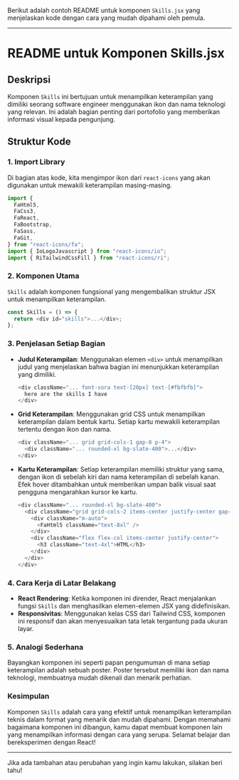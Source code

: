 Berikut adalah contoh README untuk komponen `Skills.jsx` yang menjelaskan kode dengan cara yang mudah dipahami oleh pemula.

---

# README untuk Komponen Skills.jsx

## Deskripsi

Komponen `Skills` ini bertujuan untuk menampilkan keterampilan yang dimiliki seorang software engineer menggunakan ikon dan nama teknologi yang relevan. Ini adalah bagian penting dari portofolio yang memberikan informasi visual kepada pengunjung.

## Struktur Kode

### 1. Import Library

Di bagian atas kode, kita mengimpor ikon dari `react-icons` yang akan digunakan untuk mewakili keterampilan masing-masing.

```javascript
import {
  FaHtml5,
  FaCss3,
  FaReact,
  FaBootstrap,
  FaSass,
  FaGit,
} from "react-icons/fa";
import { IoLogoJavascript } from "react-icons/io";
import { RiTailwindCssFill } from "react-icons/ri";
```

### 2. Komponen Utama

`Skills` adalah komponen fungsional yang mengembalikan struktur JSX untuk menampilkan keterampilan.

```javascript
const Skills = () => {
  return <div id="skills">...</div>;
};
```

### 3. Penjelasan Setiap Bagian

- **Judul Keterampilan**: Menggunakan elemen `<div>` untuk menampilkan judul yang menjelaskan bahwa bagian ini menunjukkan keterampilan yang dimiliki.

  ```javascript
  <div className="... font-sora text-[20px] text-[#fbfbfb]">
    here are the skills I have
  </div>
  ```

- **Grid Keterampilan**: Menggunakan grid CSS untuk menampilkan keterampilan dalam bentuk kartu. Setiap kartu mewakili keterampilan tertentu dengan ikon dan nama.

  ```javascript
  <div className="... grid grid-cols-1 gap-8 p-4">
    <div className="... rounded-xl bg-slate-400">...</div>
  </div>
  ```

- **Kartu Keterampilan**: Setiap keterampilan memiliki struktur yang sama, dengan ikon di sebelah kiri dan nama keterampilan di sebelah kanan. Efek hover ditambahkan untuk memberikan umpan balik visual saat pengguna mengarahkan kursor ke kartu.

  ```javascript
  <div className="... rounded-xl bg-slate-400">
    <div className="grid grid-cols-2 items-center justify-center gap-4">
      <div className="m-auto">
        <FaHtml5 className="text-8xl" />
      </div>
      <div className="flex flex-col items-center justify-center">
        <h3 className="text-4xl">HTML</h3>
      </div>
    </div>
  </div>
  ```

### 4. Cara Kerja di Latar Belakang

- **React Rendering**: Ketika komponen ini dirender, React menjalankan fungsi `Skills` dan menghasilkan elemen-elemen JSX yang didefinisikan.
- **Responsivitas**: Menggunakan kelas CSS dari Tailwind CSS, komponen ini responsif dan akan menyesuaikan tata letak tergantung pada ukuran layar.

### 5. Analogi Sederhana

Bayangkan komponen ini seperti papan pengumuman di mana setiap keterampilan adalah sebuah poster. Poster tersebut memiliki ikon dan nama teknologi, membuatnya mudah dikenali dan menarik perhatian.

### Kesimpulan

Komponen `Skills` adalah cara yang efektif untuk menampilkan keterampilan teknis dalam format yang menarik dan mudah dipahami. Dengan memahami bagaimana komponen ini dibangun, kamu dapat membuat komponen lain yang menampilkan informasi dengan cara yang serupa. Selamat belajar dan bereksperimen dengan React!

---

Jika ada tambahan atau perubahan yang ingin kamu lakukan, silakan beri tahu!
